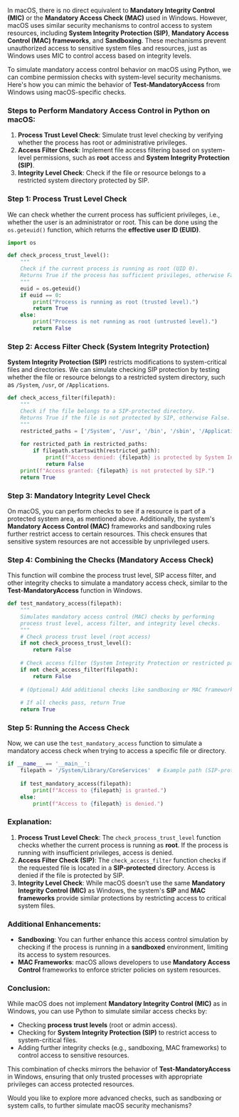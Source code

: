 In macOS, there is no direct equivalent to **Mandatory Integrity Control (MIC)** or the **Mandatory Access Check (MAC)** used in Windows. However, macOS uses similar security mechanisms to control access to system resources, including **System Integrity Protection (SIP)**, **Mandatory Access Control (MAC) frameworks**, and **Sandboxing**. These mechanisms prevent unauthorized access to sensitive system files and resources, just as Windows uses MIC to control access based on integrity levels.

To simulate mandatory access control behavior on macOS using Python, we can combine permission checks with system-level security mechanisms. Here's how you can mimic the behavior of **Test-MandatoryAccess** from Windows using macOS-specific checks.

### Steps to Perform Mandatory Access Control in Python on macOS:

1. **Process Trust Level Check**: Simulate trust level checking by verifying whether the process has root or administrative privileges.
2. **Access Filter Check**: Implement file access filtering based on system-level permissions, such as **root** access and **System Integrity Protection (SIP)**.
3. **Integrity Level Check**: Check if the file or resource belongs to a restricted system directory protected by SIP.

### Step 1: Process Trust Level Check

We can check whether the current process has sufficient privileges, i.e., whether the user is an administrator or root. This can be done using the `os.geteuid()` function, which returns the **effective user ID (EUID)**.

```python
import os

def check_process_trust_level():
    """
    Check if the current process is running as root (UID 0).
    Returns True if the process has sufficient privileges, otherwise False.
    """
    euid = os.geteuid()
    if euid == 0:
        print("Process is running as root (trusted level).")
        return True
    else:
        print("Process is not running as root (untrusted level).")
        return False
```

### Step 2: Access Filter Check (System Integrity Protection)

**System Integrity Protection (SIP)** restricts modifications to system-critical files and directories. We can simulate checking SIP protection by testing whether the file or resource belongs to a restricted system directory, such as `/System`, `/usr`, or `/Applications`.

```python
def check_access_filter(filepath):
    """
    Check if the file belongs to a SIP-protected directory.
    Returns True if the file is not protected by SIP, otherwise False.
    """
    restricted_paths = ['/System', '/usr', '/bin', '/sbin', '/Applications']
    
    for restricted_path in restricted_paths:
        if filepath.startswith(restricted_path):
            print(f"Access denied: {filepath} is protected by System Integrity Protection (SIP).")
            return False
    print(f"Access granted: {filepath} is not protected by SIP.")
    return True
```

### Step 3: Mandatory Integrity Level Check

On macOS, you can perform checks to see if a resource is part of a protected system area, as mentioned above. Additionally, the system's **Mandatory Access Control (MAC)** frameworks and sandboxing rules further restrict access to certain resources. This check ensures that sensitive system resources are not accessible by unprivileged users.

### Step 4: Combining the Checks (Mandatory Access Check)

This function will combine the process trust level, SIP access filter, and other integrity checks to simulate a mandatory access check, similar to the **Test-MandatoryAccess** function in Windows.

```python
def test_mandatory_access(filepath):
    """
    Simulates mandatory access control (MAC) checks by performing
    process trust level, access filter, and integrity level checks.
    """
    # Check process trust level (root access)
    if not check_process_trust_level():
        return False
    
    # Check access filter (System Integrity Protection or restricted paths)
    if not check_access_filter(filepath):
        return False
    
    # (Optional) Add additional checks like sandboxing or MAC frameworks
    
    # If all checks pass, return True
    return True
```

### Step 5: Running the Access Check

Now, we can use the `test_mandatory_access` function to simulate a mandatory access check when trying to access a specific file or directory.

```python
if __name__ == '__main__':
    filepath = '/System/Library/CoreServices'  # Example path (SIP-protected)
    
    if test_mandatory_access(filepath):
        print(f"Access to {filepath} is granted.")
    else:
        print(f"Access to {filepath} is denied.")
```

### Explanation:
1. **Process Trust Level Check**: The `check_process_trust_level` function checks whether the current process is running as **root**. If the process is running with insufficient privileges, access is denied.
2. **Access Filter Check (SIP)**: The `check_access_filter` function checks if the requested file is located in a **SIP-protected** directory. Access is denied if the file is protected by SIP.
3. **Integrity Level Check**: While macOS doesn’t use the same **Mandatory Integrity Control (MIC)** as Windows, the system's **SIP** and **MAC frameworks** provide similar protections by restricting access to critical system files.

### Additional Enhancements:
- **Sandboxing**: You can further enhance this access control simulation by checking if the process is running in a **sandboxed** environment, limiting its access to system resources.
- **MAC Frameworks**: macOS allows developers to use **Mandatory Access Control** frameworks to enforce stricter policies on system resources.

### Conclusion:

While macOS does not implement **Mandatory Integrity Control (MIC)** as in Windows, you can use Python to simulate similar access checks by:
- Checking **process trust levels** (root or admin access).
- Checking for **System Integrity Protection (SIP)** to restrict access to system-critical files.
- Adding further integrity checks (e.g., sandboxing, MAC frameworks) to control access to sensitive resources.

This combination of checks mirrors the behavior of **Test-MandatoryAccess** in Windows, ensuring that only trusted processes with appropriate privileges can access protected resources.

Would you like to explore more advanced checks, such as sandboxing or system calls, to further simulate macOS security mechanisms?

